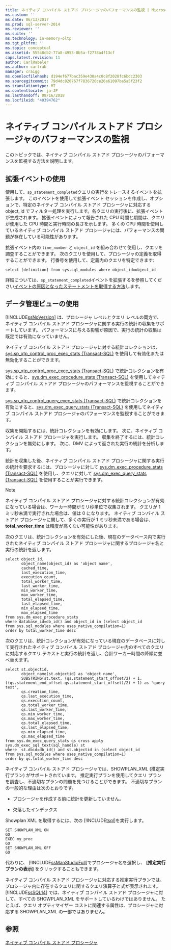 ```yaml
---
title: ネイティブ コンパイル ストアド プロシージャのパフォーマンスの監視 | Microsoft Docs
ms.custom: ''
ms.date: 06/13/2017
ms.prod: sql-server-2014
ms.reviewer: ''
ms.suite: ''
ms.technology: in-memory-oltp
ms.tgt_pltfrm: ''
ms.topic: conceptual
ms.assetid: 55548cb2-77a8-4953-8b5a-f2778a4f13cf
caps.latest.revision: 11
author: CarlRabeler
ms.author: carlrab
manager: craigg
ms.openlocfilehash: d194ef677bac359e430a4c0c8f2028fc6bdc2303
ms.sourcegitcommit: 79d4dc820767f7836720ce26a61097ba5a5f23f2
ms.translationtype: MT
ms.contentlocale: ja-JP
ms.lasthandoff: 08/16/2018
ms.locfileid: "40394762"
---
```

# <a name="monitoring-performance-of-natively-compiled-stored-procedures"></a>ネイティブ コンパイル ストアド プロシージャのパフォーマンスの監視
  このトピックでは、ネイティブ コンパイル ストアド プロシージャのパフォーマンスを監視する方法を説明します。  
  
## <a name="using-extended-events"></a>拡張イベントの使用  
 使用して、`sp_statement_completed`クエリの実行をトレースするイベントを拡張します。 このイベントを使用して拡張イベント セッションを作成し、オプションで、特定のネイティブ コンパイル ストアド プロシージャに対応する object_id でフィルター処理を実行します。各クエリの実行後に、拡張イベントが生成されます。 拡張イベントによって報告された CPU 時間と期間は、クエリが使用した CPU 時間と実行時間の長さを示します。 多くの CPU 時間を使用しているネイティブ コンパイル ストアド プロシージャには、パフォーマンスの問題が存在している可能性があります。  
  
 拡張イベント内の `line_number` と `object_id` を組み合わせて使用し、クエリを調査することができます。 次のクエリを使用して、プロシージャの定義を取得することができます。 行番号を使用して、定義内のクエリを特定できます:  
  
```tsql  
select [definition] from sys.sql_modules where object_id=object_id  
```  
  
 詳細については、`sp_statement_completed`イベントを拡張するを参照してください[イベントの原因となったステートメントを取得する方法](http://blogs.msdn.com/b/extended_events/archive/2010/05/07/making-a-statement-how-to-retrieve-the-t-sql-statement-that-caused-an-event.aspx)します。  
  
## <a name="using-data-management-views"></a>データ管理ビューの使用  
 [!INCLUDE[ssNoVersion](../../includes/ssnoversion-md.md)] は、プロシージャ レベルとクエリ レベルの両方で、ネイティブ コンパイル ストアド プロシージャに関する実行の統計の収集をサポートしています。 パフォーマンスに与える影響が原因で、実行の統計の収集は既定では有効になっていません。  
  
 ネイティブ コンパイル ストアド プロシージャに対する統計コレクションは、[sys.sp_xtp_control_proc_exec_stats &#40;Transact-SQL&#41;](/sql/relational-databases/system-stored-procedures/sys-sp-xtp-control-proc-exec-stats-transact-sql) を使用して有効化または無効化することができます。  
  
 [sys.sp_xtp_control_proc_exec_stats &#40;Transact-SQL&#41;](/sql/relational-databases/system-stored-procedures/sys-sp-xtp-control-proc-exec-stats-transact-sql) で統計コレクションを有効にすると、[sys.dm_exec_procedure_stats &#40;Transact-SQL&#41;](/sql/relational-databases/system-dynamic-management-views/sys-dm-exec-procedure-stats-transact-sql) を使用してネイティブ コンパイル ストアド プロシージャのパフォーマンスを監視することができます。  
  
 [sys.sp_xtp_control_query_exec_stats &#40;Transact-SQL&#41;](/sql/relational-databases/system-stored-procedures/sys-sp-xtp-control-query-exec-stats-transact-sql) で統計コレクションを有効にすると、[sys.dm_exec_query_stats &#40;Transact-SQL&#41;](/sql/relational-databases/system-dynamic-management-views/sys-dm-exec-query-stats-transact-sql) を使用してネイティブ コンパイル ストアド プロシージャのパフォーマンスを監視することができます。  
  
 収集を開始するには、統計コレクションを有効にします。 次に、ネイティブ コンパイル ストアド プロシージャを実行します。 収集を終了するには、統計コレクションを無効にします。 次に、DMV によって返された実行の統計を分析します。  
  
 統計を収集した後、ネイティブ コンパイル ストアド プロシージャに関する実行の統計を要求するには、プロシージャに対して [sys.dm_exec_procedure_stats &#40;Transact-SQL&#41;](/sql/relational-databases/system-dynamic-management-views/sys-dm-exec-procedure-stats-transact-sql) を使用し、クエリに対して [sys.dm_exec_query_stats &#40;Transact-SQL&#41;](/sql/relational-databases/system-dynamic-management-views/sys-dm-exec-query-stats-transact-sql) を使用することが実行できます。  
  
> [!NOTE]  
>  ネイティブ コンパイル ストアド プロシージャに対する統計コレクションが有効になっている場合は、ワーカー時間がミリ秒単位で収集されます。 クエリが 1 ミリ秒未満で実行された場合は、値は 0 になります。 ネイティブ コンパイル ストアド プロシージャに関して、多くの実行が 1 ミリ秒未満である場合は、 **total_worker_time** は精度が高くない可能性があります。  
  
 次のクエリは、統計コレクションを有効にした後、現在のデータベース内で実行されたネイティブ コンパイル ストアド プロシージャに関するプロシージャ名と実行の統計を返します。  
  
```tsql  
select object_id,  
       object_name(object_id) as 'object name',  
       cached_time,  
       last_execution_time,  
       execution_count,  
       total_worker_time,  
       last_worker_time,  
       min_worker_time,  
       max_worker_time,  
       total_elapsed_time,  
       last_elapsed_time,  
       min_elapsed_time,  
       max_elapsed_time   
from sys.dm_exec_procedure_stats  
where database_id=db_id() and object_id in (select object_id   
from sys.sql_modules where uses_native_compilation=1)  
order by total_worker_time desc  
```  
  
 次のクエリは、統計コレクションが有効になっている現在のデータベースに対して実行されたネイティブ コンパイル ストアド プロシージャ内のすべてのクエリに対応するクエリ テキストと実行の統計を返し、合計ワーカー時間の降順に並べ替えます。  
  
```tsql  
select st.objectid,   
       object_name(st.objectid) as 'object name',   
       SUBSTRING(st.text, (qs.statement_start_offset/2) + 1, ((qs.statement_end_offset-qs.statement_start_offset)/2) + 1) as 'query text',   
       qs.creation_time,  
       qs.last_execution_time,  
       qs.execution_count,  
       qs.total_worker_time,  
       qs.last_worker_time,  
       qs.min_worker_time,  
       qs.max_worker_time,  
       qs.total_elapsed_time,  
       qs.last_elapsed_time,  
       qs.min_elapsed_time,  
       qs.max_elapsed_time  
from sys.dm_exec_query_stats qs cross apply sys.dm_exec_sql_text(sql_handle) st  
where  st.dbid=db_id() and st.objectid in (select object_id   
from sys.sql_modules where uses_native_compilation=1)  
order by qs.total_worker_time desc  
```  
  
 ネイティブ コンパイル ストアド プロシージャでは、SHOWPLAN_XML (推定実行プラン) がサポートされています。 推定実行プランを使用してクエリ プランを調査し、不適切なプランの問題を見つけることができます。 不適切なプランの一般的な理由は次のとおりです。  
  
-   プロシージャを作成する前に統計を更新していません。  
  
-   欠落したインデックス  
  
 Showplan XML を取得するには、次の [!INCLUDE[tsql](../../includes/tsql-md.md)]を実行します。  
  
```tsql  
SET SHOWPLAN_XML ON  
GO  
EXEC my_proc   
GO  
SET SHOWPLAN_XML OFF  
GO  
```  
  
 代わりに、 [!INCLUDE[ssManStudioFull](../../includes/ssmanstudiofull-md.md)]でプロシージャ名を選択し、 **[推定実行プランの表示]** をクリックすることもできます。  
  
 ネイティブ コンパイル ストアド プロシージャに対応する推定実行プランでは、プロシージャ内に存在するクエリに関するクエリ演算子と式が表示されます。 [!INCLUDE[ssSQL14](../../includes/sssql14-md.md)] では、ネイティブ コンパイル ストアド プロシージャに対して、すべての SHOWPLAN_XML をサポートしているわけではありません。 たとえば、クエリ オプティマイザー コストに関連する属性は、プロシージャに対応する SHOWPLAN_XML の一部ではありません。  
  
## <a name="see-also"></a>参照  
 [ネイティブ コンパイル ストアド プロシージャ](natively-compiled-stored-procedures.md)  
  
  
